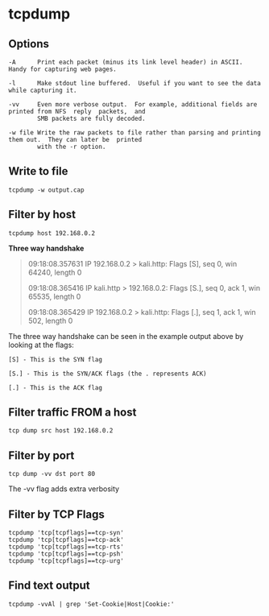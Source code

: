 # tcpdump

## Options
```
-A      Print each packet (minus its link level header) in ASCII.  Handy for capturing web pages.

-l      Make stdout line buffered.  Useful if you want to see the data while capturing it.

-vv     Even more verbose output.  For example, additional fields are printed from NFS  reply  packets,  and
        SMB packets are fully decoded.

-w file Write the raw packets to file rather than parsing and printing them out.  They can later be  printed
        with the -r option.              

```

## Write to file

`tcpdump -w output.cap`

## Filter by host

`tcpdump host 192.168.0.2`

**Three way handshake**


> 09:18:08.357631 IP 192.168.0.2 > kali.http: Flags [S], seq 0, win 64240, length 0
> 
> 09:18:08.365416 IP kali.http > 192.168.0.2: Flags [S.], seq 0, ack 1, win 65535, length 0
> 
> 09:18:08.365429 IP 192.168.0.2 > kali.http: Flags [.], seq 1, ack 1, win 502, length 0


The three way handshake can be seen in the example output above by looking at the flags:

```
[S] - This is the SYN flag

[S.] - This is the SYN/ACK flags (the . represents ACK)

[.] - This is the ACK flag
```

## Filter traffic FROM a host
`tcp dump src host 192.168.0.2`

## Filter by port
`tcp dump -vv dst port 80`

The -vv flag adds extra verbosity

## Filter by TCP Flags
`tcpdump 'tcp[tcpflags]==tcp-syn'`  
`tcpdump 'tcp[tcpflags]==tcp-ack'`  
`tcpdump 'tcp[tcpflags]==tcp-rts'`  
`tcpdump 'tcp[tcpflags]==tcp-psh'`  
`tcpdump 'tcp[tcpflags]==tcp-urg'`

## Find text output
`tcpdump -vvAl | grep 'Set-Cookie|Host|Cookie:'`







